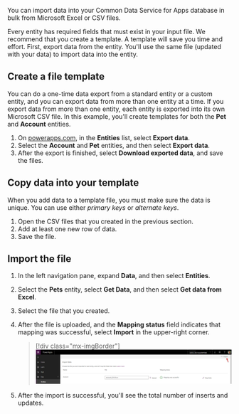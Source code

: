 You can import data into your Common Data Service for Apps database in bulk from Microsoft Excel or CSV files. 

Every entity has required fields that must exist in your input file. We recommend that you create a template. A template will save you time and effort. First, export data from the entity. You'll use the same file (updated with your data) to import data into the entity.

## Create a file template
You can do a one-time data export from a standard entity or a custom entity, and you can export data from more than one entity at a time. If you export data from more than one entity, each entity is exported into its own Microsoft CSV file. In this example, you'll create templates for both the **Pet** and **Account** entities.

1. On [powerapps.com](https://web.powerapps.com/), in the **Entities** list, select **Export data**.
1. Select the **Account** and **Pet** entities, and then select **Export data**.
1. After the export is finished, select **Download exported data**, and save the files.

## Copy data into your template
When you add data to a template file, you must make sure the data is unique. You can use either *primary keys* or *alternate keys*.

1. Open the CSV files that you created in the previous section.
1. Add at least one new row of data.
1. Save the file.

## Import the file
1. In the left navigation pane, expand **Data**, and then select **Entities**.
1. Select the **Pets** entity, select **Get Data**, and then select **Get data from Excel**.
1. Select the file that you created.
1. After the file is uploaded, and the **Mapping status** field indicates that mapping was successful, select **Import** in the upper-right corner.

    > [!div class="mx-imgBorder"]
    > ![Example of a Mapping status field and Import button for a successful upload](../media/success-map-imp.png)

1. After the import is successful, you'll see the total number of inserts and updates.
